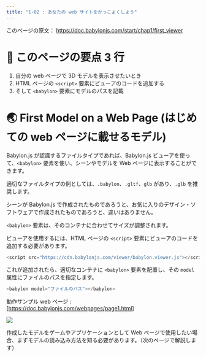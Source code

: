 ```yaml
---
title: "1-02 : あなたの web サイトをかっこよくしよう"
---
```


このページの原文： https://doc.babylonjs.com/start/chap1/first_viewer

# 👀 このページの要点 3 行

1. 自分の web ページで 3D モデルを表示させたいとき
2. HTML ページの `<script>` 要素にビューアのコードを追加する
3. そして `<babylon>` 要素にモデルのパスを記載

# 🌏 First Model on a Web Page (はじめての web ページに載せるモデル)

Babylon.js が認識するファイルタイプであれば、Babylon.js ビューアを使って、`<babylon>` 要素を使い、シーンやモデルを Web ページに表示することができます。

適切なファイルタイプの例としては、`.babylon`、`.gltf`、`glb` があり、`.glb` を推奨します。

シーンが Babylon.js で作成されたものであろうと、お気に入りのデザイン・ソフトウェアで作成されたものであろうと、違いはありません。

`<babylon>` 要素は、そのコンテナに合わせてサイズが調整されます。

ビューアを使用するには、HTML ページの `<script>` 要素にビューアのコードを追加する必要があります。

````js
<script src="https://cdn.babylonjs.com/viewer/babylon.viewer.js"></script>
````

これが追加されたら、適切なコンテナに `<babylon>` 要素を配置し、その `model` 属性にファイルのパスを指定します。

````js
<babylon model="ファイルのパス"></babylon>
````

動作サンプル web ページ : [https://doc.babylonjs.com/webpages/page1.html]

![](https://doc.babylonjs.com/_next/image?url=%2Fimg%2Fgetstarted%2Fview1.png&w=1920&q=75)

作成したモデルをゲームやアプリケーションとして Web ページで使用したい場合、まずモデルの読み込み方法を知る必要があります。（次のページで解説します）